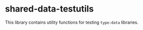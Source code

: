 # shared-data-testutils

This library contains utility functions for testing `type:data` libraries.
